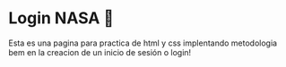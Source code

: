 # Login NASA 🚀
Esta es una pagina para practica de html y css implentando metodologia bem en la creacion de un inicio de sesión o login! 